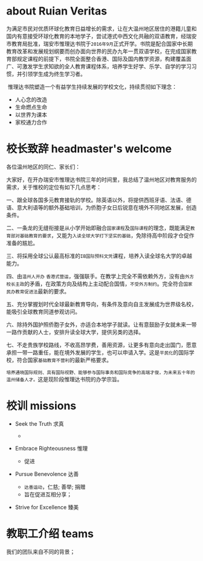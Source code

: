 # about Ruian Veritas

​        为满足市民对优质环球化教育日益增长的需求，让在大温州地区居住的港籍儿童和国内有意接受环球化教育的本地学子，尝试港式中西文化共融的双语教育，经瑞安市教育局批准，瑞安市惟理达书院于`2016年9月`正式开学。书院是配合国家中长期教育改革和发展规划纲要而创办面向世界的民办九年一贯双语学校，在完成国家教育部规定课程的前提下，书院全面整合香港、国际及国内教学资源，构建覆盖面广、可激发学生求知欲的全人教育课程体系，培养学生好学、乐学、自学的学习习惯，并引领学生成为终生学习者。

​	惟理达书院塑造一个有益学生持续发展的学校文化，持续贯彻如下理念：

-  人心念的改造 
-  生命燃点生命 
-  以世界为课本
-  家校通力合作





# 校长致辞 headmaster's welcome

各位温州地区的同仁、家长们：

​	大家好，在开办瑞安市惟理达书院三年的时间里，我总结了温州地区对教育服务的需求，关于惟校的定位有如下几点思考：

一、跟全球各国多元教育接轨的学校。除英语以外，将提供西班牙语、法语、德语、意大利语等的额外基础培训，为侨胞子女日后锐意在境外不同地区发展，创造条件。

二、一条龙的无缝衔接是从小学开始即融合`国家课程`及`国际课程`的理念，既能满足`教育部对基础教育的要求`，又能为`入读全球大学打下坚实的基础`，免除待高中阶段才仓促作准备的尴尬。

三、将採用全球公认最高标准的`IB国际预科文凭`课程，培养入读全球名大学的卓越能力。

四、由`温州人开办` `香港式营运`，强强联手。在教学上完全不需依赖外方，没有由`外方校长主政`的矛盾，在政策方向及结构上主动配合国情，`不受外方制约`。完全符合`国家民办教育促进法`最新的要求。

五、充分掌握划时代全球最新教育导向，有条件及意向自主发展成为世界级名校，能吸引全球教育同道参观访问。

六、除持外国护照侨胞子女外，亦适合本地学子就读。让有意鼓励子女就未来一带一路作贡献的人士，安排升读全球大学，提供另类的选择。

七、不走贵族学校路线，不收高昂学费，善用资源，让更多有意向走出国门，愿意承担一带一路重任，能在境外发展的学生，也可以申请入学。这是`平民化`的国际学校，符合国家`基础教育不营利`的最新严格要求。

`培养通晓国际规则、具有国际视野、能够参与国际事务和国际竞争的高端才俊，为未来五十年的温州储备人才。`这是现阶段惟理达书院的办学宗旨。





# 校训 missions

- Seek the Truth 求真

  - 

- Embrace Righteousness 惟理

  - 促进

- Pursue Benevolence 达善

  - `达善运动`，仁慈; 善举; 捐赠
  - 旨在促进互相分享；

- Strive for Excellence 臻美

  

  

# 教职工介绍 teams



我们的团队来自不同的背景；

